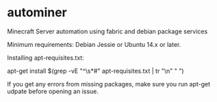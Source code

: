 # autominer
Minecraft Server automation using fabric and debian package services

Minimum requirements: Debian Jessie or Ubuntu 14.x or later.

Installing apt-requisites.txt:

apt-get install $(grep -vE "^\s*#" apt-requisites.txt  | tr "\n" " ")

If you get any errors from missing packages, make sure you run apt-get udpate before opening an issue.
